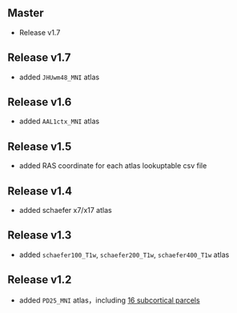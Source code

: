 ## Master
* Release v1.7

## Release v1.7
* added `JHUwm48_MNI` atlas

## Release v1.6
* added `AAL1ctx_MNI` atlas

## Release v1.5
* added RAS coordinate for each atlas lookuptable csv file

## Release v1.4
* added schaefer x7/x17 atlas

## Release v1.3
* added `schaefer100_T1w`, `schaefer200_T1w`, `schaefer400_T1w` atlas

## Release v1.2
* added `PD25_MNI` atlas，including [16 subcortical parcels](https://nist.mni.mcgill.ca/multi-contrast-pd25-atlas/)



